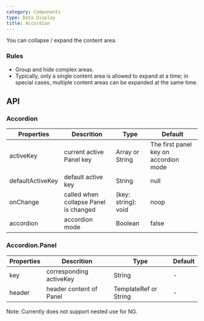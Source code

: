 ```yaml
---
category: Components
type: Data Display
title: Accordion
---
```


You can collapse / expand the content area.

### Rules
- Group and hide complex areas.
- Typically, only a single content area is allowed to expand at a time; in special cases, multiple content areas can be expanded at the same time.


## API

### Accordion

Properties | Descrition | Type | Default
-----------|------------|------|--------
| activeKey | current active Panel key | Array or String   | The first panel key on accordion mode|
| defaultActiveKey | default active key | String   | null |
| onChange    | called when collapse Panel is changed | (key: string): void |  noop  |
| accordion  | accordion mode | Boolean | false  |

### Accordion.Panel

Properties | Descrition | Type | Default
-----------|------------|------|--------
| key  | corresponding activeKey   | String   | -   |
| header | header content of Panel | TemplateRef or String | -   |

Note: Currently does not support nested use for NG.
